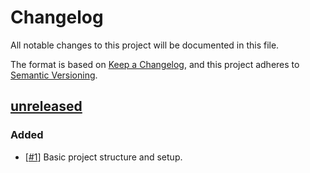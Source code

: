 # Changelog

All notable changes to this project will be documented in this file.

The format is based on [Keep a Changelog](https://keepachangelog.com/en/1.0.0/),
and this project adheres to [Semantic Versioning](https://semver.org/spec/v2.0.0.html).

## [unreleased]

### Added

- [[#1](https://github.com/arteixo/node-toolkit/issues/1)] Basic project structure and setup.

[unreleased]: https://github.com/arteixo/node-toolkit/commits/develop
<!-- [0.1.0]: https://github.com/arteixo/node-toolkit/compare/0.1.0-alpha.1...v0.1.0
[0.1.0-alpha.1]: https://github.com/arteixo/node-toolkit/commits/0.1.0-alpha.1 -->

